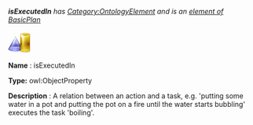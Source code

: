 ___isExecutedIn__ 
 has
 [Category:OntologyElement](../../Category/OntologyElement "Category:OntologyElement") 
 and is an
 [element of](../../Property/ElementOf "Property:ElementOf") 
[BasicPlan](../../Submissions/BasicPlan "Submissions:BasicPlan")_




  





[![ObjectProperty](../images/thumb/c/c3/ObjectProperty.gif/45px-ObjectProperty.gif)](../../Image/ObjectProperty.gif "ObjectProperty")


__Name__ 
 : isExecutedIn
 



__Type:__ 
 owl:ObjectProperty
 



__Description__ 
 : A relation between an action and a task, e.g. 'putting some water in a pot and putting the pot on a fire until the water starts bubbling' executes the task 'boiling'.